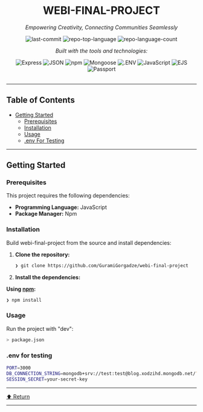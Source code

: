 <div id="top">

<!-- HEADER STYLE: CLASSIC -->
<div align="center">


# WEBI-FINAL-PROJECT

<em>Empowering Creativity, Connecting Communities Seamlessly</em>

<!-- BADGES -->
<img src="https://img.shields.io/github/last-commit/GuramiGorgadze/webi-final-project?style=flat&logo=git&logoColor=white&color=0080ff" alt="last-commit">
<img src="https://img.shields.io/github/languages/top/GuramiGorgadze/webi-final-project?style=flat&color=0080ff" alt="repo-top-language">
<img src="https://img.shields.io/github/languages/count/GuramiGorgadze/webi-final-project?style=flat&color=0080ff" alt="repo-language-count">

<em>Built with the tools and technologies:</em>

<img src="https://img.shields.io/badge/Express-000000.svg?style=flat&logo=Express&logoColor=white" alt="Express">
<img src="https://img.shields.io/badge/JSON-000000.svg?style=flat&logo=JSON&logoColor=white" alt="JSON">
<img src="https://img.shields.io/badge/npm-CB3837.svg?style=flat&logo=npm&logoColor=white" alt="npm">
<img src="https://img.shields.io/badge/Mongoose-F04D35.svg?style=flat&logo=Mongoose&logoColor=white" alt="Mongoose">
<img src="https://img.shields.io/badge/.ENV-ECD53F.svg?style=flat&logo=dotenv&logoColor=black" alt=".ENV">
<img src="https://img.shields.io/badge/JavaScript-F7DF1E.svg?style=flat&logo=JavaScript&logoColor=black" alt="JavaScript">
<img src="https://img.shields.io/badge/EJS-B4CA65.svg?style=flat&logo=EJS&logoColor=black" alt="EJS">
<img src="https://img.shields.io/badge/Passport-34E27A.svg?style=flat&logo=Passport&logoColor=white" alt="Passport">

</div>
<br>

---

## Table of Contents

- [Getting Started](#getting-started)
    - [Prerequisites](#prerequisites)
    - [Installation](#installation)
    - [Usage](#usage)
    - [.env For Testing](#.ENV)

---

## Getting Started

### Prerequisites

This project requires the following dependencies:

- **Programming Language:** JavaScript
- **Package Manager:** Npm

### Installation

Build webi-final-project from the source and install dependencies:

1. **Clone the repository:**

    ```sh
    ❯ git clone https://github.com/GuramiGorgadze/webi-final-project
    ```

2. **Install the dependencies:**

**Using [npm](https://www.npmjs.com/):**

```sh
❯ npm install
```

### Usage

Run the project with "dev":

```sh
> package.json
```

### .env for testing 

```sh
PORT=3000
DB_CONNECTION_STRING=mongodb+srv://test:test@blog.xodzihd.mongodb.net/?retryWrites=true&w=majority&appName=Blog
SESSION_SECRET=your-secret-key
```

---

<div align="left"><a href="#top">⬆ Return</a></div>

---

